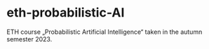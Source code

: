 # eth-probabilistic-AI
ETH course „Probabilistic Artificial Intelligence“ taken in the autumn semester 2023.
